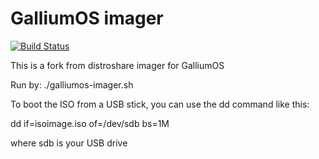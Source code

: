 GalliumOS imager
=====
[![Build Status](https://ci.galliumos.org/job/GalliumOS-Nightlies/badge/icon)](https://ci.galliumos.org/job/GalliumOS-Nightlies/)

This is a fork from distroshare imager for GalliumOS

Run by:
./galliumos-imager.sh

To boot the ISO from a USB stick, you can use the dd command like this:

dd if=isoimage.iso of=/dev/sdb bs=1M

where sdb is your USB drive
